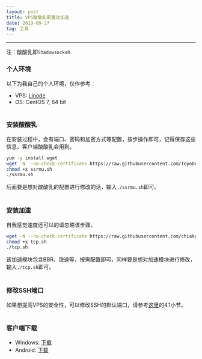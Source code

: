 ```yaml
---
layout: post
title: VPS酸酸乳配置及加速
date: 2019-09-27
tag: 工具
---
```


---
>
注：酸酸乳即`ShadowsocksR`


### 个人环境
以下为我自己的个人环境，仅作参考：
* VPS:  [Linode](https://manager.linode.com/)
* OS:   CentOS 7, 64 bit
<br><br>

### 安装酸酸乳

在安装过程中，会有端口、密码和加密方式等配置，按步操作即可，记得保存这些信息，客户端酸酸乳会用到。

```bash
yum -y install wget
wget -N --no-check-certificate https://raw.githubusercontent.com/ToyoDAdoubi/doubi/master/ssrmu.sh
chmod +x ssrmu.sh
./ssrmu.sh
```

后面要是想对酸酸乳的配置进行修改的话，输入`./ssrmu.sh`即可。
<br><br>

### 安装加速

自我感觉速度还可以的请忽略该步骤。

```bash
wget -N --no-check-certificate https://raw.githubusercontent.com/chiakge/Linux-NetSpeed/master/tcp.sh
chmod +x tcp.sh
./tcp.sh
```

该加速模块包含BBR、锐速等，按需配置即可，同样要是想对加速模块进行修改，输入`./tcp.sh`即可。
<br><br>

### 修改SSH端口  

如果想提高VPS的安全性，可以修改SSH的默认端口，请参考[这里](https://doycode.github.io/_posts/2019/09/23/VPS%E9%85%B8%E9%85%B8%E9%85%8D%E7%BD%AE%E5%8F%8ABBR%E5%8A%A0%E9%80%9F.html)的4.1小节。
<br><br>

### 客户端下载
* Windows:  <a href="/downloads/ssr_windows_4.9.0.7z" target="_blank">下载</a>
* Android:  <a href="/downloads/ssr_android_3.5.4.apk" target="_blank">下载</a>
<br><br>